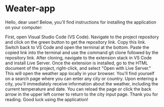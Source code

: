 # Weater-app
Hello, dear user! Below, you'll find instructions for installing the application on your computer:

First, open Visual Studio Code (VS Code).
Navigate to the project repository and click on the green button to get the repository link.
Copy this link.
Switch back to VS Code and open the terminal at the bottom.
Paste the copied link into the terminal and use the command git clone followed by the repository link.
After cloning, navigate to the extension stack in VS Code and install Live Server.
Once the extension is installed, go to the HTML document of the project, right-click, and select "Open with Live Server."
This will open the weather app locally in your browser.
You'll find yourself on a search page where you can enter any city or country.
Upon entering a city, you'll immediately receive information about the weather, including the current temperature and date.
You can reload the page or click the back arrow in the upper left corner to return to the city input page.
Thank you for reading. Good luck using the application!
